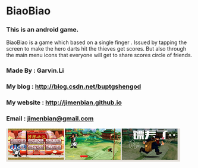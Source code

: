 BiaoBiao
==============

### This is an android game.
BiaoBiao is a game which based on a single finger . Issued by tapping the screen to make the hero darts hit the thieves get scores. But also through the main menu icons that everyone will get to share scores circle of friends.
### Made By        :  Garvin.Li
### My blog        :  http://blog.csdn.net/buptgshengod
### My website     :  http://jimenbian.github.io
### Email          :  jimenbian@gmail.com
![K-means](/biao.png)
